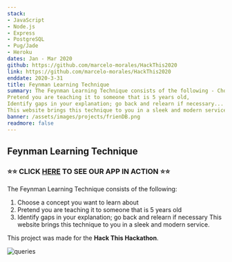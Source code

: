 ```yaml
---
stack:
- JavaScript
- Node.js
- Express
- PostgreSQL
- Pug/Jade
- Heroku
dates: Jan - Mar 2020
github: https://github.com/marcelo-morales/HackThis2020
link: https://github.com/marcelo-morales/HackThis2020
enddate: 2020-3-31
title: Feynman Learning Technique
summary: The Feynman Learning Technique consists of the following - Choose a concept you want to learn about
Pretend you are teaching it to someone that is 5 years old,
Identify gaps in your explanation; go back and relearn if necessary...
This website brings this technique to you in a sleek and modern service!
banner: /assets/images/projects/frienDB.png
readmore: false
---
```


##  Feynman Learning Technique

### ⭐️⭐️ CLICK [HERE](https://github.com/marcelo-morales/HackThis2020) TO SEE OUR APP IN ACTION ⭐️⭐️ ###

The Feynman Learning Technique consists of the following:

1. Choose a concept you want to learn about
2. Pretend you are teaching it to someone that is 5 years old
3. Identify gaps in your explanation; go back and relearn if necessary
This website brings this technique to you in a sleek and modern service.

This project was made for the **Hack This Hackathon**.

![queries](https://github.com/kristenkwong/frienDB/blob/master/public/images/queries.gif?raw=true)





